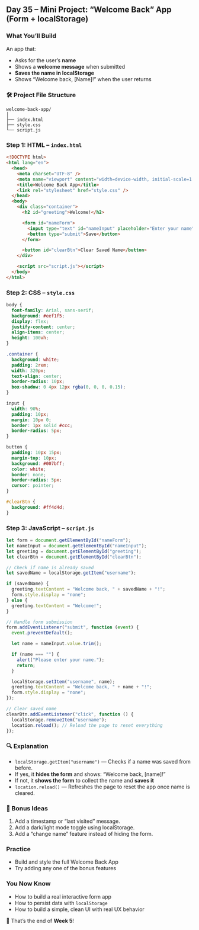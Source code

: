 <article class="day-block">

## Day 35 – Mini Project: “Welcome Back” App (Form + localStorage)

### What You’ll Build

An app that:

* Asks for the user’s **name**
* Shows a **welcome message** when submitted
* **Saves the name in localStorage**
* Shows “Welcome back, \[Name]!” when the user returns

<div class="section-break"></div>

### 🛠 Project File Structure

```
welcome-back-app/
│
├── index.html
├── style.css
└── script.js
```

<div class="section-break"></div>

### Step 1: HTML – `index.html`

```html
<!DOCTYPE html>
<html lang="en">
  <head>
    <meta charset="UTF-8" />
    <meta name="viewport" content="width=device-width, initial-scale=1.0" />
    <title>Welcome Back App</title>
    <link rel="stylesheet" href="style.css" />
  </head>
  <body>
    <div class="container">
      <h2 id="greeting">Welcome!</h2>

      <form id="nameForm">
        <input type="text" id="nameInput" placeholder="Enter your name" />
        <button type="submit">Save</button>
      </form>

      <button id="clearBtn">Clear Saved Name</button>
    </div>

    <script src="script.js"></script>
  </body>
</html>
```

<div class="section-break"></div>

### Step 2: CSS – `style.css`

```css
body {
  font-family: Arial, sans-serif;
  background: #eef1f5;
  display: flex;
  justify-content: center;
  align-items: center;
  height: 100vh;
}

.container {
  background: white;
  padding: 2rem;
  width: 320px;
  text-align: center;
  border-radius: 10px;
  box-shadow: 0 4px 12px rgba(0, 0, 0, 0.15);
}

input {
  width: 90%;
  padding: 10px;
  margin: 10px 0;
  border: 1px solid #ccc;
  border-radius: 5px;
}

button {
  padding: 10px 15px;
  margin-top: 10px;
  background: #007bff;
  color: white;
  border: none;
  border-radius: 5px;
  cursor: pointer;
}

#clearBtn {
  background: #ff4d4d;
}
```

<div class="section-break"></div>

### Step 3: JavaScript – `script.js`

```js
let form = document.getElementById("nameForm");
let nameInput = document.getElementById("nameInput");
let greeting = document.getElementById("greeting");
let clearBtn = document.getElementById("clearBtn");

// Check if name is already saved
let savedName = localStorage.getItem("username");

if (savedName) {
  greeting.textContent = "Welcome back, " + savedName + "!";
  form.style.display = "none";
} else {
  greeting.textContent = "Welcome!";
}

// Handle form submission
form.addEventListener("submit", function (event) {
  event.preventDefault();

  let name = nameInput.value.trim();

  if (name === "") {
    alert("Please enter your name.");
    return;
  }

  localStorage.setItem("username", name);
  greeting.textContent = "Welcome back, " + name + "!";
  form.style.display = "none";
});

// Clear saved name
clearBtn.addEventListener("click", function () {
  localStorage.removeItem("username");
  location.reload(); // Reload the page to reset everything
});
```

<div class="section-break"></div>

### 🔍 Explanation

* `localStorage.getItem("username")` — Checks if a name was saved from before.
* If yes, it **hides the form** and shows: “Welcome back, \[name]!”
* If not, it **shows the form** to collect the name and **saves it**
* `location.reload()` — Refreshes the page to reset the app once name is cleared.

<div class="section-break"></div>

### 🔸 Bonus Ideas

1. Add a timestamp or “last visited” message.
2. Add a dark/light mode toggle using localStorage.
3. Add a “change name” feature instead of hiding the form.

<div class="section-break"></div>

<div class="practice">

### Practice

* Build and style the full Welcome Back App
* Try adding any one of the bonus features

</div>

<div class="section-break"></div>

### You Now Know

* How to build a real interactive form app
* How to persist data with `localStorage`
* How to build a simple, clean UI with real UX behavior

🎉 That’s the end of **Week 5**!

</article>
